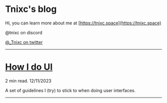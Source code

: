 # Tnixc's blog

Hi, you can learn more about me at [https://tnixc.space](https://tnixc.space)

@tnixc on discord

[@_Tnixc on twitter](https://twitter.com/_Tnixc)

---

# [How I do UI](/ui-rules)

2 min read. 12/11/2023

A set of guidelines I (try) to stick to when doing user interfaces.

---